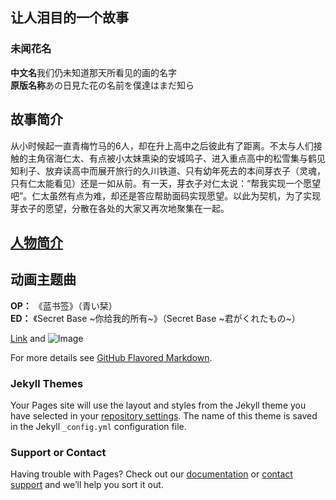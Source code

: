 ## 让人泪目的一个故事


### 未闻花名

**中文名**我们仍未知道那天所看见的画的名字  
**原版名称**あの日見た花の名前を僕達はまだ知ら  

## **故事简介**  
  从小时候起一直青梅竹马的6人，却在升上高中之后彼此有了距离。不太与人们接触的主角宿海仁太、有点被小太妹熏染的安城鸣子、进入重点高中的松雪集与鹤见知利子、放弃读高中而展开旅行的久川铁道、只有幼年死去的本间芽衣子（灵魂，只有仁太能看见）还是一如从前。有一天，芽衣子对仁太说：“帮我实现一个愿望吧”。仁太虽然有点为难，却还是答应帮助面码实现愿望。以此为契机，为了实现芽衣子的愿望，分散在各处的大家又再次地聚集在一起。
## [**人物简介**](https://baike.baidu.com/item/%E6%88%91%E4%BB%AC%E4%BB%8D%E6%9C%AA%E7%9F%A5%E9%81%93%E9%82%A3%E5%A4%A9%E6%89%80%E7%9C%8B%E8%A7%81%E7%9A%84%E8%8A%B1%E7%9A%84%E5%90%8D%E5%AD%97%E3%80%82/390746?fr=aladdin&fromid=4704975&fromtitle=%E6%9C%AA%E9%97%BB%E8%8A%B1%E5%90%8D#1)  

## **动画主题曲**  
  **OP：** 《蓝书签》（青い栞）  
  **ED：** 《Secret Base ~你给我的所有~》（Secret Base ~君がくれたもの~） 

[Link](url) and ![Image](https://timgsa.baidu.com/timg?image&quality=80&size=b9999_10000&sec=1508259322806&di=b6eac90eb8aeb4051b2ddf0e31bffc18&imgtype=0&src=http%3A%2F%2Fyzhtml01.book118.com%2F2016%2F11%2F27%2F19%2F45710191%2F1.files%2Ffile0001.jpeg)

For more details see [GitHub Flavored Markdown](https://guides.github.com/features/mastering-markdown/).

### Jekyll Themes

Your Pages site will use the layout and styles from the Jekyll theme you have selected in your [repository settings](https://github.com/suwhite/suwhite.github.com/settings). The name of this theme is saved in the Jekyll `_config.yml` configuration file.

### Support or Contact

Having trouble with Pages? Check out our [documentation](https://help.github.com/categories/github-pages-basics/) or [contact support](https://github.com/contact) and we’ll help you sort it out.
